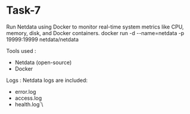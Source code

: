 # Task-7
Run Netdata using Docker to monitor real-time system metrics like CPU, memory, disk, and Docker containers.
docker run -d --name=netdata -p 19999:19999 netdata/netdata

Tools used :
- Netdata (open-source)
- Docker

Logs :
Netdata logs are included:
- error.log
- access.log
- health.log`\
